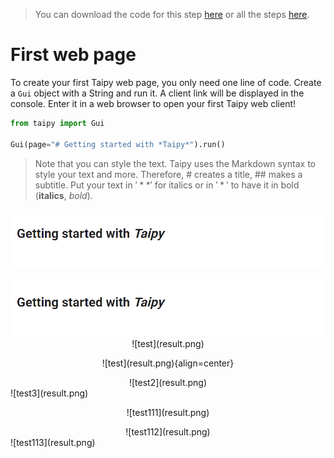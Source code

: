 > You can download the code for this step [here](../src/step_00.py) or all the steps [here](https://github.com/Avaiga/taipy-getting-started/tree/develop/src).

# First web page

To create your first Taipy web page, you only need one line of code. Create a `Gui` object with a String and run it. A client link will be displayed in the console. Enter it in a web browser to open your first Taipy web client!

```python
from taipy import Gui

Gui(page="# Getting started with *Taipy*").run()
```

> Note that you can style the text. Taipy uses the Markdown syntax to style your text and more. Therefore, # creates a title, ## makes a subtitle. Put your text in $'**'$ for italics or in $'*'$ to have it in bold (**italics**, *bold*).

![test](result.png)


<div align="center">
    <img src="result.png" width=700>
</div>

<center>
![test](result.png)
</center>

<p align="center">
  ![test](result.png){align=center}
</p>

<div align="center">
  ![test2](result.png)
</div>

<div style="margin: auto">
  ![test3](result.png)
</div>

<p align="center">
![test111](result.png)
</p>

<div align="center">
![test112](result.png)
</div>

<div style="margin: auto">
![test113](result.png)
</div>